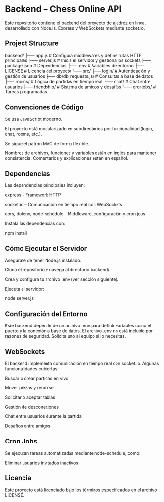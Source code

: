 # Backend – Chess Online API
Este repositorio contiene el backend del proyecto de ajedrez en línea, desarrollado con Node.js, Express y WebSockets mediante socket.io.

## Project Structure
backend/
├── app.js                         # Configura middlewares y define rutas HTTP principales
├── server.js                      # Inicia el servidor y gestiona los sockets
├── package.json                   # Dependencias 
├── .env                           # Variables de entorno 
├── LICENSE                        # Licencia del proyecto
└── src/
    ├── login/                     # Autenticación y gestión de usuarios
    ├── db/db_requests.js/         # Consultas a base de datos 
    ├── rooms/                     # Lógica de partidas en tiempo real 
    ├── chat/                      # Chat entre usuarios
    ├── friendship/                # Sistema de amigos y desafíos
    └── cronjobs/                  # Tareas programadas 

## Convenciones de Código
Se usa JavaScript moderno.

El proyecto está modularizado en subdirectorios por funcionalidad (login, chat, rooms, etc.).

Se sigue el patrón MVC de forma flexible.

Nombres de archivos, funciones y variables están en inglés para mantener consistencia.
Comentarios y explicaciones están en español.

## Dependencias
Las dependencias principales incluyen:

express – Framework HTTP

socket.io – Comunicación en tiempo real con WebSockets

cors, dotenv, node-schedule – Middleware, configuración y cron jobs

Instala las dependencias con:

npm install

## Cómo Ejecutar el Servidor
Asegúrate de tener Node.js instalado.

Clona el repositorio y navega al directorio backend/.

Crea y configura tu archivo .env (ver sección siguiente).

Ejecuta el servidor:

node server.js

## Configuración del Entorno
Este backend depende de un archivo .env para definir variables como el puerto y la conexión a base de datos. 
El archivo .env no está incluido por razones de seguridad. Solicita uno al equipo si lo necesitas.

## WebSockets
El backend implementa comunicación en tiempo real con socket.io. Algunas funcionalidades cubiertas:

Buscar o crear partidas en vivo

Mover piezas y rendirse

Solicitar o aceptar tablas

Gestión de desconexiones

Chat entre usuarios durante la partida

Desafíos entre amigos

## Cron Jobs
Se ejecutan tareas automatizadas mediante node-schedule, como:

Eliminar usuarios invitados inactivos

## Licencia
Este proyecto está licenciado bajo los términos especificados en el archivo LICENSE.

